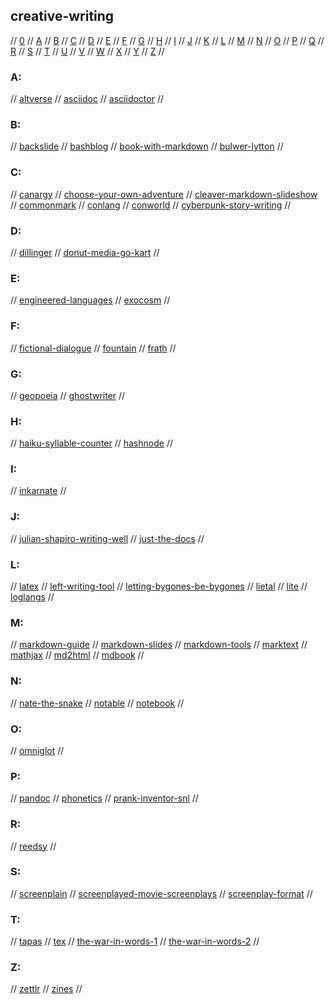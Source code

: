 ## creative-writing

// [0](#0) // [A](#a) // [B](#b) // [C](#c) // [D](#d) // [E](#e) // [F](#f) // [G](#g)
// [H](#h) // [I](#i) // [J](#j) // [K](#k) // [L](#l) // [M](#m) // [N](#n) // [O](#o)
// [P](#p) // [Q](#q) // [R](#r) // [S](#s) // [T](#t) // [U](#u) // [V](#v) // [W](#w)
// [X](#x) // [Y](#y) // [Z](#z) //

### A:
// [altverse](https://altverse.miraheze.org/wiki/Main_Page)
// [asciidoc](https://asciidoc.org/)
// [asciidoctor](https://asciidoctor.org/)
//

### B:
// [backslide](https://github.com/sinedied/backslide)
// [bashblog](https://github.com/cfenollosa/bashblog)
// [book-with-markdown](https://medium.com/programmers-developers/building-books-with-markdown-using-pandoc-f0d19df7b2ca)
// [bulwer-lytton](https://www.bulwer-lytton.com/)
//

### C:
// [canargy](https://medium.com/deru-kugi/canargy-a-cant-how-to-a769eb094e0b)
// [choose-your-own-adventure](https://medium.com/swlh/how-to-write-a-choose-your-own-adventure-story-9d353fa84ce4)
// [cleaver-markdown-slideshow](https://jdan.github.io/cleaver/)
// [commonmark](https://commonmark.org/)
// [conlang](https://conlang.org/)
// [conworld](https://conworld.fandom.com/wiki/Welcome_to_Conworlds)
// [cyberpunk-story-writing](https://tvtropes.org/pmwiki/pmwiki.php/SoYouWantTo/WriteACyberPunkStory)
//

### D:
// [dillinger](https://dillinger.io/)
// [donut-media-go-kart](https://www.youtube.com/watch?v=r_TaAsIgSDo)
//

### E:
// [engineered-languages](https://en.wikipedia.org/wiki/Engineered_language)
// [exocosm](https://exocosm.org/)
//

### F:
// [fictional-dialogue](https://www.youtube.com/watch?v=flthk8SNiiE)
// [fountain](https://fountain.io/)
// [frath](https://www.frathwiki.com/Main_Page)
//

### G:
// [geopoeia](https://www.geopoeia.net/wiki/Main_Page)
// [ghostwriter](https://wereturtle.github.io/ghostwriter/)
//

### H:
// [haiku-syllable-counter](https://www.haikusyllablecounter.com/)
// [hashnode](https://hashnode.com/)
//

### I:
// [inkarnate](https://inkarnate.com/)
//

### J:
// [julian-shapiro-writing-well](https://www.julian.com/)
// [just-the-docs](https://pmarsceill.github.io/just-the-docs/)
//

### L:
// [latex](https://www.latex-project.org/)
// [left-writing-tool](https://github.com/hundredrabbits/Left)
// [letting-bygones-be-bygones](https://writerduet.com/script/#EVC4U~***~branch=-)
// [lietal](https://wiki.xxiivv.com/site/lietal.html)
// [lite](https://github.com/rxi/lite)
// [loglangs](https://loglangs.wiki/Portal)
//

### M:
// [markdown-guide](https://www.markdownguide.org/)
// [markdown-slides](https://gitlab.com/da_doomer/markdown-slides)
// [markdown-tools](https://github.com/JeNeSuisPasDave/MarkdownTools)
// [marktext](https://github.com/marktext/marktext)
// [mathjax](https://www.mathjax.org/)
// [md2html](https://github.com/cnam/md2html)
// [mdbook](https://github.com/rust-lang/mdBook)
//

### N:
// [nate-the-snake](https://natethesnake.com/)
// [notable](https://github.com/notable/notable)
// [notebook](https://www.notebook.ai/)
//

### O:
// [omniglot](https://omniglot.com/index.htm)
//

### P:
// [pandoc](https://pandoc.org/)
// [phonetics](https://en.wikipedia.org/wiki/Phonetics)
// [prank-inventor-snl](https://www.youtube.com/watch?v=TOKAWhFdYNM)
//

### R:
// [reedsy](https://reedsy.com/)
//

### S:
// [screenplain](http://www.screenplain.com/)
// [screenplayed-movie-screenplays](https://screenplayed.com/)
// [screenplay-format](https://www.studiobinder.com/blog/how-to-write-a-screenplay/)
//

### T:
// [tapas](https://tapas.io/)
// [tex](https://www.tug.org/begin.html)
// [the-war-in-words-1](https://www.youtube.com/watch?v=CSL1SBT7-W8)
// [the-war-in-words-2](https://www.youtube.com/watch?v=ODM5WqKLxTA)
//

### Z:
// [zettlr](https://zettlr.com/)
// [zines](https://thecreativeindependent.com/guides/how-to-make-a-zine/)
//

